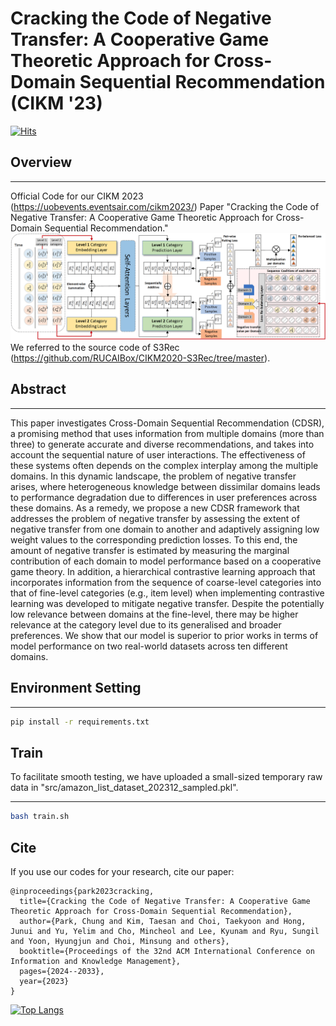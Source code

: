 # Cracking the Code of Negative Transfer: A Cooperative Game Theoretic Approach for Cross-Domain Sequential Recommendation (CIKM '23)
[![Hits](https://hits.seeyoufarm.com/api/count/incr/badge.svg?url=https%3A%2F%2Fgithub.com%2Fcpark88%2FSyNCRec&count_bg=%2379C83D&title_bg=%23555555&icon=&icon_color=%23E7E7E7&title=hits&edge_flat=false)](https://hits.seeyoufarm.com)

## Overview
***
Official Code for our CIKM 2023 (<https://uobevents.eventsair.com/cikm2023/>) Paper "Cracking the Code of Negative Transfer: A Cooperative Game Theoretic Approach for Cross-Domain Sequential Recommendation." 
![model_arch](https://github.com/cpark88/CGRec/blob/main/cgrec_archecture.png)
We referred to the source code of S3Rec (<https://github.com/RUCAIBox/CIKM2020-S3Rec/tree/master>).

## Abstract
***
This paper investigates Cross-Domain Sequential Recommendation (CDSR), a promising method that uses information from multiple domains (more than three) to generate accurate and diverse recommendations, and takes into account the sequential nature of user interactions. 
The effectiveness of these systems often depends on the complex interplay among the multiple domains. 
In this dynamic landscape, the problem of negative transfer arises, where heterogeneous knowledge between dissimilar domains leads to performance degradation due to differences in user preferences across these domains.
As a remedy, we propose a new CDSR framework that addresses the problem of negative transfer by assessing the extent of negative transfer from one domain to another and adaptively assigning low weight values to the corresponding prediction losses. 
To this end, the amount of negative transfer is estimated by measuring the marginal contribution of each domain to model performance based on a cooperative game theory.
In addition, a hierarchical contrastive learning approach that incorporates information from the sequence of coarse-level categories into that of fine-level categories (e.g., item level) when implementing contrastive learning was developed to mitigate negative transfer.
Despite the potentially low relevance between domains at the fine-level, there may be higher relevance at the category level due to its generalised and broader preferences.
We show that our model is superior to prior works in terms of model performance on two real-world datasets across ten different domains. 

## Environment Setting
***
```bash
pip install -r requirements.txt
```

## Train
To facilitate smooth testing, we have uploaded a small-sized temporary raw data in "src/amazon_list_dataset_202312_sampled.pkl".
***

```bash
bash train.sh
```


## Cite
If you use our codes for your research, cite our paper:

```
@inproceedings{park2023cracking,
  title={Cracking the Code of Negative Transfer: A Cooperative Game Theoretic Approach for Cross-Domain Sequential Recommendation},
  author={Park, Chung and Kim, Taesan and Choi, Taekyoon and Hong, Junui and Yu, Yelim and Cho, Mincheol and Lee, Kyunam and Ryu, Sungil and Yoon, Hyungjun and Choi, Minsung and others},
  booktitle={Proceedings of the 32nd ACM International Conference on Information and Knowledge Management},
  pages={2024--2033},
  year={2023}
}
```


[![Top Langs](https://github-readme-stats.vercel.app/api/top-langs/?username=cpark88)](https://github.com/anuraghazra/github-readme-stats)
